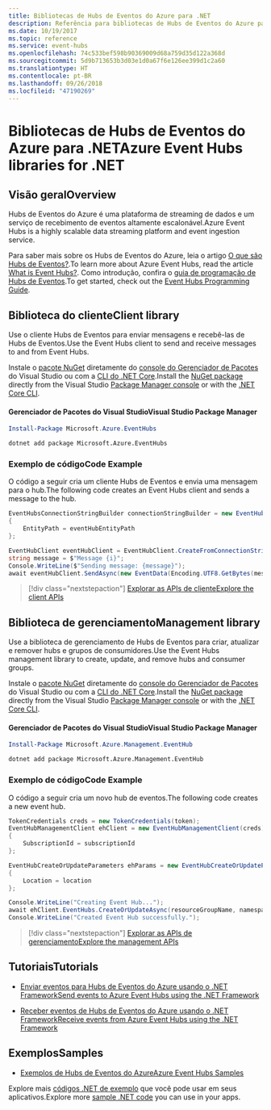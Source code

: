 ```yaml
---
title: Bibliotecas de Hubs de Eventos do Azure para .NET
description: Referência para bibliotecas de Hubs de Eventos do Azure para .NET
ms.date: 10/19/2017
ms.topic: reference
ms.service: event-hubs
ms.openlocfilehash: 74c533bef598b90369009d68a759d35d122a368d
ms.sourcegitcommit: 5d9b713653b3d03e1d0a67f6e126ee399d1c2a60
ms.translationtype: HT
ms.contentlocale: pt-BR
ms.lasthandoff: 09/26/2018
ms.locfileid: "47190269"
---
```

# <a name="azure-event-hubs-libraries-for-net"></a><span data-ttu-id="8f0ea-103">Bibliotecas de Hubs de Eventos do Azure para .NET</span><span class="sxs-lookup"><span data-stu-id="8f0ea-103">Azure Event Hubs libraries for .NET</span></span>

## <a name="overview"></a><span data-ttu-id="8f0ea-104">Visão geral</span><span class="sxs-lookup"><span data-stu-id="8f0ea-104">Overview</span></span>

<span data-ttu-id="8f0ea-105">Hubs de Eventos do Azure é uma plataforma de streaming de dados e um serviço de recebimento de eventos altamente escalonável.</span><span class="sxs-lookup"><span data-stu-id="8f0ea-105">Azure Event Hubs is a highly scalable data streaming platform and event ingestion service.</span></span>

<span data-ttu-id="8f0ea-106">Para saber mais sobre os Hubs de Eventos do Azure, leia o artigo [O que são Hubs de Eventos?](/azure/event-hubs/event-hubs-what-is-event-hubs).</span><span class="sxs-lookup"><span data-stu-id="8f0ea-106">To learn more about Azure Event Hubs, read the article [What is Event Hubs?](/azure/event-hubs/event-hubs-what-is-event-hubs).</span></span>  <span data-ttu-id="8f0ea-107">Como introdução, confira o [guia de programação de Hubs de Eventos](/azure/event-hubs/event-hubs-programming-guide).</span><span class="sxs-lookup"><span data-stu-id="8f0ea-107">To get started, check out the [Event Hubs Programming Guide](/azure/event-hubs/event-hubs-programming-guide).</span></span>

## <a name="client-library"></a><span data-ttu-id="8f0ea-108">Biblioteca do cliente</span><span class="sxs-lookup"><span data-stu-id="8f0ea-108">Client library</span></span>

<span data-ttu-id="8f0ea-109">Use o cliente Hubs de Eventos para enviar mensagens e recebê-las de Hubs de Eventos.</span><span class="sxs-lookup"><span data-stu-id="8f0ea-109">Use the Event Hubs client to send and receive messages to and from Event Hubs.</span></span>

<span data-ttu-id="8f0ea-110">Instale o [pacote NuGet](https://www.nuget.org/packages/Microsoft.Azure.EventHubs) diretamente do [console do Gerenciador de Pacotes][PackageManager] do Visual Studio ou com a [CLI do .NET Core][DotNetCLI].</span><span class="sxs-lookup"><span data-stu-id="8f0ea-110">Install the [NuGet package](https://www.nuget.org/packages/Microsoft.Azure.EventHubs) directly from the Visual Studio [Package Manager console][PackageManager] or with the [.NET Core CLI][DotNetCLI].</span></span>

#### <a name="visual-studio-package-manager"></a><span data-ttu-id="8f0ea-111">Gerenciador de Pacotes do Visual Studio</span><span class="sxs-lookup"><span data-stu-id="8f0ea-111">Visual Studio Package Manager</span></span>

```powershell
Install-Package Microsoft.Azure.EventHubs
```

```bash
dotnet add package Microsoft.Azure.EventHubs
```

### <a name="code-example"></a><span data-ttu-id="8f0ea-112">Exemplo de código</span><span class="sxs-lookup"><span data-stu-id="8f0ea-112">Code Example</span></span>

<span data-ttu-id="8f0ea-113">O código a seguir cria um cliente Hubs de Eventos e envia uma mensagem para o hub.</span><span class="sxs-lookup"><span data-stu-id="8f0ea-113">The following code creates an Event Hubs client and sends a message to the hub.</span></span>

```csharp
EventHubsConnectionStringBuilder connectionStringBuilder = new EventHubsConnectionStringBuilder(eventHubConnectionString)
{
    EntityPath = eventHubEntityPath
};

EventHubClient eventHubClient = EventHubClient.CreateFromConnectionString(connectionStringBuilder.ToString());
string message = $"Message {i}";
Console.WriteLine($"Sending message: {message}");
await eventHubClient.SendAsync(new EventData(Encoding.UTF8.GetBytes(message)));
```

> [!div class="nextstepaction"]
> [<span data-ttu-id="8f0ea-114">Explorar as APIs de cliente</span><span class="sxs-lookup"><span data-stu-id="8f0ea-114">Explore the client APIs</span></span>](/dotnet/api/overview/azure/eventhub/client)

## <a name="management-library"></a><span data-ttu-id="8f0ea-115">Biblioteca de gerenciamento</span><span class="sxs-lookup"><span data-stu-id="8f0ea-115">Management library</span></span>

<span data-ttu-id="8f0ea-116">Use a biblioteca de gerenciamento de Hubs de Eventos para criar, atualizar e remover hubs e grupos de consumidores.</span><span class="sxs-lookup"><span data-stu-id="8f0ea-116">Use the Event Hubs management library to create, update, and remove hubs and consumer groups.</span></span>

<span data-ttu-id="8f0ea-117">Instale o [pacote NuGet](https://www.nuget.org/packages/Microsoft.Azure.Management.EventHub) diretamente do [console do Gerenciador de Pacotes][PackageManager] do Visual Studio ou com a [CLI do .NET Core][DotNetCLI].</span><span class="sxs-lookup"><span data-stu-id="8f0ea-117">Install the [NuGet package](https://www.nuget.org/packages/Microsoft.Azure.Management.EventHub) directly from the Visual Studio [Package Manager console][PackageManager] or with the [.NET Core CLI][DotNetCLI].</span></span>

#### <a name="visual-studio-package-manager"></a><span data-ttu-id="8f0ea-118">Gerenciador de Pacotes do Visual Studio</span><span class="sxs-lookup"><span data-stu-id="8f0ea-118">Visual Studio Package Manager</span></span>

```powershell
Install-Package Microsoft.Azure.Management.EventHub
```

```bash
dotnet add package Microsoft.Azure.Management.EventHub
```

### <a name="code-example"></a><span data-ttu-id="8f0ea-119">Exemplo de código</span><span class="sxs-lookup"><span data-stu-id="8f0ea-119">Code Example</span></span>

<span data-ttu-id="8f0ea-120">O código a seguir cria um novo hub de eventos.</span><span class="sxs-lookup"><span data-stu-id="8f0ea-120">The following code creates a new event hub.</span></span>

```csharp
TokenCredentials creds = new TokenCredentials(token);
EventHubManagementClient ehClient = new EventHubManagementClient(creds)
{
    SubscriptionId = subscriptionId
};

EventHubCreateOrUpdateParameters ehParams = new EventHubCreateOrUpdateParameters()
{
    Location = location
};

Console.WriteLine("Creating Event Hub...");
await ehClient.EventHubs.CreateOrUpdateAsync(resourceGroupName, namespaceName, EventHubName, ehParams);
Console.WriteLine("Created Event Hub successfully.");
```

> [!div class="nextstepaction"]
> [<span data-ttu-id="8f0ea-121">Explorar as APIs de gerenciamento</span><span class="sxs-lookup"><span data-stu-id="8f0ea-121">Explore the management APIs</span></span>](/dotnet/api/overview/azure/eventhub/management)

## <a name="tutorials"></a><span data-ttu-id="8f0ea-122">Tutoriais</span><span class="sxs-lookup"><span data-stu-id="8f0ea-122">Tutorials</span></span>

* [<span data-ttu-id="8f0ea-123">Enviar eventos para Hubs de Eventos do Azure usando o .NET Framework</span><span class="sxs-lookup"><span data-stu-id="8f0ea-123">Send events to Azure Event Hubs using the .NET Framework</span></span>](/azure/event-hubs/event-hubs-dotnet-framework-getstarted-send)

* [<span data-ttu-id="8f0ea-124">Receber eventos de Hubs de Eventos do Azure usando o .NET Framework</span><span class="sxs-lookup"><span data-stu-id="8f0ea-124">Receive events from Azure Event Hubs using the .NET Framework</span></span>](/azure/event-hubs/event-hubs-dotnet-framework-getstarted-receive-eph)

## <a name="samples"></a><span data-ttu-id="8f0ea-125">Exemplos</span><span class="sxs-lookup"><span data-stu-id="8f0ea-125">Samples</span></span>

* [<span data-ttu-id="8f0ea-126">Exemplos de Hubs de Eventos do Azure</span><span class="sxs-lookup"><span data-stu-id="8f0ea-126">Azure Event Hubs Samples</span></span>](https://github.com/Azure/azure-event-hubs/tree/master/samples)

<span data-ttu-id="8f0ea-127">Explore mais [códigos .NET de exemplo](https://azure.microsoft.com/resources/samples/?platform=dotnet) que você pode usar em seus aplicativos.</span><span class="sxs-lookup"><span data-stu-id="8f0ea-127">Explore more [sample .NET code](https://azure.microsoft.com/resources/samples/?platform=dotnet) you can use in your apps.</span></span>

[PackageManager]: https://docs.microsoft.com/nuget/tools/package-manager-console
[DotNetCLI]: https://docs.microsoft.com/dotnet/core/tools/dotnet-add-package
